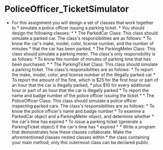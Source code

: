 # PoliceOfficer_TicketSimulator
  * For this assignment you will design a set of classes that work together to   * simulate a police officer issuing a parking ticket.   * You should design the following classes:  *   * The ParkedCar Class: This class should simulate a parked car. The class's responsibilities are as follows:  * To know the car's make, model, color, license number, and the number of minutes  * that the car has been parked.  * The ParkingMeter Class: This class should simulate a parking meter. The class's only responsibility is as follows:  * To know the number of minutes of parking time that has been purchased.  *   * The ParkingTicket Class: This class should simulate a parking ticket. The class's responsibilities are as follows:  * To report the make, model, color, and license number of the illegally parked car  * To report the amount of the fine, which is $25 for the first hour or part of an hour that the car is illegally parked,  *  plus $10 for every additional hour or part of an hour that the car is illegally parked  * To report the name and badge number of the police officer issuing the ticket  *   * The PoliceOfficer Class: This class should simulate a police officer inspecting parked cars. The class's responsibilities are as follows:  * To know the police officer's name and badge number  * To examine a ParkedCar object and a ParkingMeter object, and determine whether  * the car's time has expired  * To issue a parking ticket (generate a ParkingTicket object) if the car's time has  * expired  *   * Write a program that demonstrates how these classes collaborate. Make the aforementioned classes nested classes within  * the class containing your main method; only this outermost class can be declared public.
